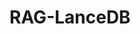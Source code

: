# RAG-LanceDB
<!-- 
import os
import json
import logging
import hashlib
import zipfile
import tempfile
import shutil
from typing import List, Dict, Any, Optional
from datetime import datetime, timedelta
import pandas as pd
import pyarrow as pa
from openai import AsyncAzureOpenAI
from lancedb import connect
import asyncio
from pathlib import Path
from azure.storage.blob import BlobServiceClient, ContentSettings

from config import load_config
from core.ticketing_systems.service_now_apijee import ServiceNow, Config, ServiceNowTable, HTTPMethod

# Load configurations
base_config = load_config("base")
logging.basicConfig(level=logging.INFO)
logger = logging.getLogger(__name__)

class TicketIndexer:
    """
    Ticket Indexer that follows the process:
    1. Download LanceDB from Azure Blob Storage
    2. Index new ticket items to the LanceDB
    3. Upload LanceDB back to Azure Blob Storage
    
    This indexer processes ServiceNow tickets and creates embeddings for similarity search.
    """

    # Model deployment names
    EMBEDDING_MODEL = "text-embedding-3-small"
    CHAT_MODEL = "gpt-4o-mini"

    def __init__(
        self,
        service_now: ServiceNow,
        azure_storage_connection_string: str,
        azure_container_name: str,
        lancedb_blob_prefix: str = "ticket_index",
        batch_size: int = 100,
        chunk_size: int = 1000,
        overlap_size: int = 200,
        limit_tickets: Optional[int] = None,
        ticket_states: List[str] = None,
        days_back: int = 7
    ):
        """
        Initialize the Ticket Indexer.
        
        Args:
            service_now: ServiceNow client instance
            azure_storage_connection_string: Azure Storage connection string
            azure_container_name: Azure container name for storing LanceDB
            lancedb_blob_prefix: Prefix for LanceDB blobs in Azure
            batch_size: Number of tickets to process per batch
            chunk_size: Size of text chunks for embedding
            overlap_size: Overlap between chunks
            limit_tickets: Optional limit for testing
            ticket_states: List of ticket states to filter
            days_back: Number of days to look back for new/updated tickets
        """
        self.service_now = service_now
        self.batch_size = batch_size
        self.chunk_size = chunk_size
        self.overlap_size = overlap_size
        self.limit_tickets = limit_tickets
        self.ticket_states = ticket_states or ["New", "In Progress", "Resolved", "Closed"]
        self.days_back = days_back

        # Azure Storage setup
        self.azure_connection_string = azure_storage_connection_string
        self.azure_container_name = azure_container_name
        self.lancedb_blob_prefix = lancedb_blob_prefix
        self.blob_service_client = BlobServiceClient.from_connection_string(azure_storage_connection_string)
        self.container_client = self.blob_service_client.get_container_client(azure_container_name)

        # Initialize Azure OpenAI client
        self.openai_client = AsyncAzureOpenAI(
            azure_endpoint=base_config.AZURE_OPENAI_ENDPOINT,
            api_key=base_config.AZURE_OPENAI_API_KEY,
            api_version=base_config.AZURE_OPENAI_API_VERSION
        )

        # LanceDB setup
        self.lancedb_table_name = "servicenow_tickets"
        self.temp_dir = None
        self.local_lancedb_path = None
        self.db = None

    async def download_lancedb_from_azure(self) -> str:
        """
        Download the latest LanceDB from Azure Blob Storage.
        
        Returns:
            str: Path to the extracted LanceDB directory
        """
        logger.info("Downloading LanceDB from Azure Blob Storage...")
        
        # Create temporary directory
        self.temp_dir = tempfile.mkdtemp(prefix="ticket_indexer_")
        logger.info(f"Created temporary directory: {self.temp_dir}")

        # Check for latest version file
        latest_blob_name = f"{self.lancedb_blob_prefix}/lancedb_index_latest.txt"
        zip_blob_name = None

        try:
            # Get the latest version blob name
            latest_blob_client = self.container_client.get_blob_client(latest_blob_name)
            latest_content = latest_blob_client.download_blob().readall().decode('utf-8').strip()
            zip_blob_name = latest_content
            logger.info(f"Found latest LanceDB version: {zip_blob_name}")
        except Exception as e:
            logger.warning(f"Could not find latest version file, using default: {e}")
            # Fallback to a default name
            zip_blob_name = f"{self.lancedb_blob_prefix}/lancedb_index_latest.zip"

        # Download the zip file
        zip_path = os.path.join(self.temp_dir, "lancedb_index.zip")
        try:
            zip_blob_client = self.container_client.get_blob_client(zip_blob_name)
            with open(zip_path, "wb") as download_file:
                blob_data = zip_blob_client.download_blob().readall()
                download_file.write(blob_data)
            logger.info(f"Downloaded LanceDB zip file: {zip_path}")
        except Exception as e:
            logger.warning(f"Could not download existing LanceDB, will create new one: {e}")
            # If no existing LanceDB, we'll create a new one
            self.local_lancedb_path = os.path.join(self.temp_dir, "lancedb")
            os.makedirs(self.local_lancedb_path, exist_ok=True)
            return self.local_lancedb_path

        # Extract the zip file
        extract_path = os.path.join(self.temp_dir, "lancedb")
        with zipfile.ZipFile(zip_path, 'r') as zip_ref:
            zip_ref.extractall(extract_path)
        
        logger.info(f"Extracted LanceDB to: {extract_path}")
        self.local_lancedb_path = extract_path
        return extract_path

    def _ensure_lancedb_table(self):
        """
        Ensure the LanceDB table exists with proper schema.
        """
        self.db = connect(self.local_lancedb_path)
        
        if self.lancedb_table_name not in self.db.table_names():
            # Define schema for tickets
            schema = pa.schema([
                pa.field("sys_id", pa.string()),
                pa.field("number", pa.string()),
                pa.field("short_description", pa.string()),
                pa.field("description", pa.string()),
                pa.field("state", pa.string()),
                pa.field("priority", pa.string()),
                pa.field("category", pa.string()),
                pa.field("subcategory", pa.string()),
                pa.field("assigned_to", pa.string()),
                pa.field("caller_id", pa.string()),
                pa.field("created_on", pa.string()),
                pa.field("updated_on", pa.string()),
                pa.field("chunk_index", pa.int32()),
                pa.field("text_chunk", pa.string()),
                pa.field("embedding", pa.list_(pa.float32(), 1536)),
                pa.field("md5_signature", pa.string())
            ])
            
            # Create sample record to initialize table
            sample_data = [{
                "sys_id": "sample-id",
                "number": "INC0000000",
                "short_description": "Sample ticket",
                "description": "Sample description",
                "state": "New",
                "priority": "3 - Moderate",
                "category": "Software",
                "subcategory": "Application",
                "assigned_to": "System Administrator",
                "caller_id": "sample.user",
                "created_on": "2024-01-01 00:00:00",
                "updated_on": "2024-01-01 00:00:00",
                "chunk_index": 0,
                "text_chunk": "Sample chunk",
                "embedding": [0.1] * 1536,
                "md5_signature": "sample-hash"
            }]
            
            df = pd.DataFrame(sample_data)
            self.db.create_table(
                self.lancedb_table_name,
                data=df,
                schema=schema,
                mode="create"
            )
            
            # Delete the sample record
            table = self.db.open_table(self.lancedb_table_name)
            table.delete("sys_id = 'sample-id'")
            
            logger.info(f"Created LanceDB table '{self.lancedb_table_name}'")
        else:
            logger.info(f"LanceDB table '{self.lancedb_table_name}' already exists")

    async def fetch_new_tickets(self) -> List[Dict[str, Any]]:
        """
        Fetch new or updated tickets from ServiceNow.
        
        Returns:
            List of ticket dictionaries
        """
        logger.info("Fetching new/updated tickets from ServiceNow...")
        
        # Calculate date range for new/updated tickets
        end_date = datetime.now()
        start_date = end_date - timedelta(days=self.days_back)
        
        # Format dates for ServiceNow query
        start_date_str = start_date.strftime("%Y-%m-%d %H:%M:%S")
        
        # Build query for new/updated tickets
        state_filter = "^OR".join([f"state={state}" for state in self.ticket_states])
        query = f"sys_updated_on>={start_date_str}^({state_filter})"
        
        logger.info(f"Query: {query}")
        
        offset = 0
        all_tickets = []
        
        while True:
            try:
                resp = await self.service_now.table_handler.table_request(
                    table=ServiceNowTable.INCIDENT,
                    method=HTTPMethod.GET,
                    query=query,
                    limit=self.batch_size,
                    offset=offset,
                    display_value="true"
                )
                
                tickets = resp.get("records", [])
                if not tickets:
                    break
                
                all_tickets.extend(tickets)
                offset += self.batch_size
                
                logger.info(f"Fetched {len(all_tickets)} tickets so far...")
                
                if self.limit_tickets and len(all_tickets) >= self.limit_tickets:
                    all_tickets = all_tickets[:self.limit_tickets]
                    break
                    
            except Exception as e:
                logger.error(f"Error fetching tickets: {e}")
                break
        
        logger.info(f"Total tickets fetched: {len(all_tickets)}")
        return all_tickets

    def _compute_hash(self, ticket: Dict[str, Any]) -> str:
        """
        Compute MD5 hash for ticket content to detect changes.
        """
        content = f"{ticket.get('short_description', '')}{ticket.get('description', '')}{ticket.get('sys_updated_on', '')}"
        return hashlib.md5(content.encode('utf-8')).hexdigest()

    def _normalize_field_value(self, value: Any) -> str:
        """
        Normalize field values that can be strings, dicts, or None to consistent string format.
        
        Args:
            value: The field value to normalize
            
        Returns:
            str: Normalized string value
        """
        if value is None:
            return ''
        elif isinstance(value, dict):
            # Try common ServiceNow field patterns
            return (value.get('display_value') or 
                   value.get('name') or 
                   value.get('value') or 
                   str(value))
        else:
            return str(value)

    def _split_text_into_chunks(self, text: str) -> List[str]:
        """
        Split text into overlapping chunks for embedding.
        """
        if not text or len(text) <= self.chunk_size:
            return [text] if text else []
        
        chunks = []
        start = 0
        
        while start < len(text):
            end = min(start + self.chunk_size, len(text))
            chunk = text[start:end]
            chunks.append(chunk)
            
            if end == len(text):
                break
            
            start = end - self.overlap_size
        
        return chunks

    async def _generate_embedding(self, text: str) -> List[float]:
        """
        Generate embedding for text using Azure OpenAI.
        """
        try:
            response = await self.openai_client.embeddings.create(
                model=self.EMBEDDING_MODEL,
                input=text
            )
            return response.data[0].embedding
        except Exception as e:
            logger.error(f"Error generating embedding: {e}")
            return [0.0] * 1536  # Return zero vector as fallback

    async def process_and_index_tickets(self, tickets: List[Dict[str, Any]]):
        """
        Process tickets and add them to LanceDB.
        """
        logger.info(f"Processing and indexing {len(tickets)} tickets...")
        
        table = self.db.open_table(self.lancedb_table_name)
        
        # Get existing hashes to check for changes
        try:
            existing_df = table.to_pandas()
            existing_hashes = dict(zip(existing_df['sys_id'], existing_df['md5_signature']))
        except Exception:
            existing_hashes = {}
        
        records_to_insert = []
        tickets_processed = 0
        
        for ticket in tickets:
            sys_id = ticket.get('sys_id', '')
            if not sys_id:
                continue
            
            # Check if ticket has changed
            current_hash = self._compute_hash(ticket)
            if sys_id in existing_hashes and existing_hashes[sys_id] == current_hash:
                logger.debug(f"Skipping unchanged ticket: {ticket.get('number', sys_id)}")
                continue
            
            # Delete existing records for this ticket
            try:
                table.delete(f"sys_id = '{sys_id}'")
            except Exception as e:
                logger.debug(f"No existing records to delete for {sys_id}: {e}")
            
            # Prepare text content for chunking
            short_desc = ticket.get('short_description', '') or ''
            description = ticket.get('description', '') or ''
            full_text = f"Short Description: {short_desc}\n\nDescription: {description}"
            
            # Split into chunks
            chunks = self._split_text_into_chunks(full_text)
            
            # Process each chunk
            for chunk_idx, chunk_text in enumerate(chunks):
                if not chunk_text.strip():
                    continue
                
                # Generate embedding
                embedding = await self._generate_embedding(chunk_text)
                
                # Create record with normalized field values
                record = {
                    "sys_id": sys_id,
                    "number": self._normalize_field_value(ticket.get('number', '')),
                    "short_description": short_desc,
                    "description": description,
                    "state": self._normalize_field_value(ticket.get('state', '')),
                    "priority": self._normalize_field_value(ticket.get('priority', '')),
                    "category": self._normalize_field_value(ticket.get('category', '')),
                    "subcategory": self._normalize_field_value(ticket.get('subcategory', '')),
                    "assigned_to": self._normalize_field_value(ticket.get('assigned_to', '')),
                    "caller_id": self._normalize_field_value(ticket.get('caller_id', '')),
                    "created_on": self._normalize_field_value(ticket.get('sys_created_on', '')),
                    "updated_on": self._normalize_field_value(ticket.get('sys_updated_on', '')),
                    "chunk_index": chunk_idx,
                    "text_chunk": chunk_text,
                    "embedding": embedding,
                    "md5_signature": current_hash
                }
                
                records_to_insert.append(record)
                
            
            tickets_processed += 1
            if tickets_processed % 10 == 0:
                logger.info(f"Processed {tickets_processed}/{len(tickets)} tickets")
        logger.info(f"Records to insert========================: {records_to_insert[0]}")
        # Insert all records
        if records_to_insert:
            df = pd.DataFrame(records_to_insert)
            table.add(data=df, mode="append")
            logger.info(f"Inserted {len(records_to_insert)} chunks for {tickets_processed} tickets")
        else:
            logger.info("No new tickets to index")

    def _zip_lancedb(self) -> str:
        """
        Create a zip file of the LanceDB directory.
        
        Returns:
            str: Path to the zip file
        """
        zip_path = os.path.join(self.temp_dir, "lancedb_index.zip")
        
        with zipfile.ZipFile(zip_path, 'w', zipfile.ZIP_DEFLATED) as zipf:
            for root, dirs, files in os.walk(self.local_lancedb_path):
                for file in files:
                    file_path = os.path.join(root, file)
                    arcname = os.path.relpath(file_path, self.local_lancedb_path)
                    zipf.write(file_path, arcname)
        
        logger.info(f"Created LanceDB zip file: {zip_path}")
        return zip_path

    def _validate_zip_content(self, zip_path: str) -> tuple[bool, str]:
        """
        Validate the zip file contains expected LanceDB structure.
        
        Returns:
            tuple: (is_valid, validation_message)
        """
        try:
            with zipfile.ZipFile(zip_path, 'r') as zipf:
                file_list = zipf.namelist()
                
                # Check for essential LanceDB files
                has_data_files = any(f.endswith('.lance') for f in file_list)
                has_manifest = any('_versions' in f for f in file_list)
                
                if not has_data_files:
                    return False, "No .lance data files found in zip"
                
                if not has_manifest:
                    return False, "No version manifest files found in zip"
                
                return True, "Zip file validation successful"
                
        except Exception as e:
            return False, f"Error validating zip file: {str(e)}"

    async def upload_lancedb_to_azure(self, zip_path: str) -> str:
        """
        Upload the LanceDB zip file to Azure Blob Storage.
        
        Args:
            zip_path: Path to the zip file to upload
            
        Returns:
            str: Blob name of the uploaded file
        """
        logger.info("Uploading LanceDB to Azure Blob Storage...")
        
        # Validate zip content first
        is_valid, validation_message = self._validate_zip_content(zip_path)
        if not is_valid:
            raise ValueError(f"Zip validation failed: {validation_message}")
        
        # Generate timestamp and blob name
        timestamp = datetime.now().strftime("%Y%m%d_%H%M%S")
        blob_name = f"{self.lancedb_blob_prefix}/lancedb_index_{timestamp}.zip"
        
        # Create container if it doesn't exist
        try:
            self.container_client.create_container()
        except Exception as e:
            if "ContainerAlreadyExists" not in str(e):
                logger.warning(f"Container creation warning: {e}")
        
        # Upload the zip file
        blob_client = self.container_client.get_blob_client(blob_name)
        
        with open(zip_path, "rb") as data:
            blob_client.upload_blob(
                data,
                overwrite=True,
                content_settings=ContentSettings(content_type='application/zip')
            )
        
        # Update the latest version pointer
        latest_blob_client = self.container_client.get_blob_client(f"{self.lancedb_blob_prefix}/lancedb_index_latest.txt")
        latest_blob_client.upload_blob(blob_name.encode('utf-8'), overwrite=True)
        
        logger.info(f"Successfully uploaded LanceDB as '{blob_name}' and updated latest pointer")
        return blob_name

    def cleanup(self):
        """
        Clean up temporary files and directories.
        """
        if self.temp_dir and os.path.exists(self.temp_dir):
            shutil.rmtree(self.temp_dir)
            logger.info(f"Cleaned up temporary directory: {self.temp_dir}")

    async def run_indexing(self):
        """
        Main method to run the complete indexing process:
        1. Download LanceDB from Azure
        2. Index new tickets
        3. Upload LanceDB back to Azure
        """
        try:
            logger.info("Starting ticket indexing process...")
            
            # Step 1: Download LanceDB from Azure
            await self.download_lancedb_from_azure()
            
            # Step 2: Ensure table exists
            self._ensure_lancedb_table()
            
            # Step 3: Fetch new tickets
            tickets = await self.fetch_new_tickets()
            
            if not tickets:
                logger.info("No new tickets found, skipping indexing")
                return
            
            # Step 4: Process and index tickets
            await self.process_and_index_tickets(tickets)
            
            # Step 5: Zip the LanceDB
            zip_path = self._zip_lancedb()
            
            # Step 6: Upload back to Azure
            blob_name = await self.upload_lancedb_to_azure(zip_path)
            
            logger.info(f"Ticket indexing completed successfully. Uploaded as: {blob_name}")
            
        except Exception as e:
            logger.error(f"Error during ticket indexing: {e}", exc_info=True)
            raise
        finally:
            # Always cleanup
            self.cleanup()

# Example usage and testing
async def main():
    """
    Example usage of the TicketIndexer
    """
    # Initialize ServiceNow client (you'll need to configure this)
    service_now_config = Config(
        instance_url="https://your-instance.service-now.com",
        client_id="your-client-id",
        client_secret="your-client-secret"
    )
    service_now = ServiceNow(service_now_config)
    
    # Initialize the indexer
    indexer = TicketIndexer(
        service_now=service_now,
        azure_storage_connection_string=base_config.AZURE_STORAGE_CONNECTION_STRING,
        azure_container_name=base_config.INDEXING_STORAGE_BUCKET_NAME,
        lancedb_blob_prefix="ticket_index",
        batch_size=50,
        limit_tickets=100,  # For testing
        days_back=7
    )
    
    # Run the indexing process
    await indexer.run_indexing()

if __name__ == "__main__":
    asyncio.run(main())  -->
